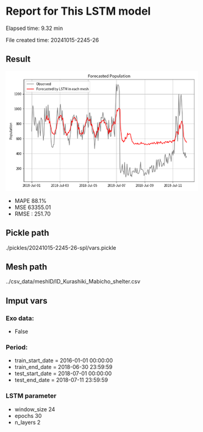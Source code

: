 
# Report for This LSTM model 
Elapsed time: 9.32 min

File created time: 20241015-2245-26

## Result 
<img src="20241015-2245-26.png" width='600'/>

- MAPE	88.1%
- MSE 	63355.01
- RMSE : 251.70

## Pickle path
./pickles/20241015-2245-26-spl/vars.pickle

## Mesh path
../csv_data/meshID/ID_Kurashiki_Mabicho_shelter.csv

## Imput vars

### Exo data:
- False

### Period:
- train_start_date    = 2016-01-01 00:00:00
- train_end_date      = 2018-06-30 23:59:59
- test_start_date     = 2018-07-01 00:00:00  
- test_end_date       = 2018-07-11 23:59:59

### LSTM parameter
- window_size	24
- epochs	30
- n_layers	2

